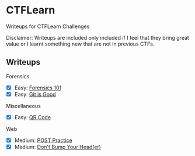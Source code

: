 # CTFLearn
Writeups for CTFLearn Challenges

Disclaimer: Writeups are included only included if I feel that they bring great value or I learnt something new that are not in previous CTFs.

## Writeups

Forensics
- [x] Easy: [Forensics 101](https://github.com/RyanNgCT/CTFLearn/blob/main/Forensics/Easy/Forensic-101.md)
- [x] Easy: [Git is Good](https://github.com/RyanNgCT/CTFLearn/blob/main/Forensics/Easy/Git/git.md)

Miscellaneous 
- [x] Easy: [QR Code](https://github.com/RyanNgCT/CTFLearn/blob/main/Misc/Easy/QRCode/QRCode.md)

Web
- [x] Medium: [POST Practice](https://github.com/RyanNgCT/CTFLearn/blob/main/Web/Medium/POST/POST.md)
- [x] Medium: [Don't Bump Your Head(er)](https://github.com/RyanNgCT/CTFLearn/blob/main/Web/Medium/Header/Header.md)
